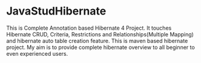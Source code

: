 # JavaStudHibernate
This is Complete Annotation based Hibernate 4 Project. It touches Hibernate CRUD, Criteria, Restrictions and Relationships(Multiple Mapping) and hibernate auto table creation feature.
This is maven based hibernate project. My aim is to provide complete hibernate overview to all beginner to even experienced users.
